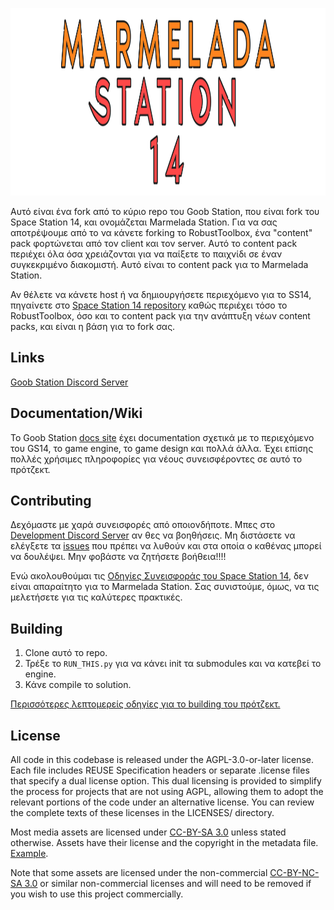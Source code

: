 <!--
SPDX-FileCopyrightText: 2017 PJB3005 <pieterjan.briers@gmail.com>
SPDX-FileCopyrightText: 2018 Pieter-Jan Briers <pieterjan.briers@gmail.com>
SPDX-FileCopyrightText: 2019 Ivan <silvertorch5@gmail.com>
SPDX-FileCopyrightText: 2019 Silver <silvertorch5@gmail.com>
SPDX-FileCopyrightText: 2020 Injazz <43905364+Injazz@users.noreply.github.com>
SPDX-FileCopyrightText: 2020 RedlineTriad <39059512+RedlineTriad@users.noreply.github.com>
SPDX-FileCopyrightText: 2020 Víctor Aguilera Puerto <zddm@outlook.es>
SPDX-FileCopyrightText: 2021 Paul Ritter <ritter.paul1@googlemail.com>
SPDX-FileCopyrightText: 2021 Swept <sweptwastaken@protonmail.com>
SPDX-FileCopyrightText: 2021 mirrorcult <lunarautomaton6@gmail.com>
SPDX-FileCopyrightText: 2022 Pieter-Jan Briers <pieterjan.briers+git@gmail.com>
SPDX-FileCopyrightText: 2022 ike709 <ike709@users.noreply.github.com>
SPDX-FileCopyrightText: 2023 iglov <iglov@avalon.land>
SPDX-FileCopyrightText: 2024 Aidenkrz <aiden@djkraz.com>
SPDX-FileCopyrightText: 2024 Kira Bridgeton <161087999+Verbalase@users.noreply.github.com>
SPDX-FileCopyrightText: 2024 Rares Popa <2606875+rarepops@users.noreply.github.com>
SPDX-FileCopyrightText: 2024 router <messagebus@vk.com>
SPDX-FileCopyrightText: 2025 Aiden <28298836+Aidenkrz@users.noreply.github.com>
SPDX-FileCopyrightText: 2025 Piras314 <p1r4s@proton.me>

SPDX-License-Identifier: AGPL-3.0-or-later
-->

<p align="center"> <img alt="Space Station 14" width="880" height="300" src="https://github.com/Marmelada-Station/Marmelada-Station/blob/master/Resources/Textures/Logo/logo.svg" /></p>

Αυτό είναι ένα fork από το κύριο repo του Goob Station, που είναι fork του Space Station 14, και ονομάζεται Marmelada Station. Για να σας αποτρέψουμε από το να κάνετε forking το RobustToolbox, ένα "content" pack φορτώνεται από τον client και τον server. Αυτό το content pack περιέχει όλα όσα χρειάζονται για να παίξετε το παιχνίδι σε έναν συγκεκριμένο διακομιστή. Aυτό είναι το content pack για το Marmelada Station.

Αν θέλετε να κάνετε host ή να δημιουργήσετε περιεχόμενο για το SS14, πηγαίνετε στο [Space Station 14 repository](https://github.com/space-wizards/space-station-14) καθώς περιέχει τόσο το RobustToolbox, όσο και το content pack για την ανάπτυξη νέων content packs, και είναι η βάση για το fork σας.

## Links

[Goob Station Discord Server](https://discord.gg/goobstation)

## Documentation/Wiki

Το Goob Station [docs site](https://docs.goobstation.com/) έχει documentation σχετικά με το περιεχόμενο του GS14, το game engine, το game design και πολλά άλλα. Έχει επίσης πολλές χρήσιμες πληροφορίες για νέους συνεισφέροντες σε αυτό το πρότζεκτ.

## Contributing

Δεχόμαστε με χαρά συνεισφορές από οποιονδήποτε. Μπες στο [Development Discord Server](https://discord.gg/zXk2cyhzPN) αν θες να βοηθήσεις. Μη διστάσετε να ελέγξετε τα [issues](https://github.com/Marmelada-Station/Marmelada-Station/issues) που πρέπει να λυθούν και στα οποία ο καθένας μπορεί να δουλέψει. Μην φοβάστε να ζητήσετε βοήθεια!!!!

Ενώ ακολουθούμαι τις [Οδηγίες Συνεισφοράς του Space Station 14](https://docs.spacestation14.com/en/general-development/codebase-info/pull-request-guidelines.html), δεν είναι απαραίτητο για το Marmelada Station. Σας συνιστούμε, όμως, να τις μελετήσετε για τις καλύτερες πρακτικές.

## Building

1. Clone αυτό το repo.
2. Τρέξε το `RUN_THIS.py` για να κάνει init τα submodules και να κατεβεί το engine.
3. Κάνε compile το solution.

[Περισσότερες λεπτομερείς οδηγίες για το building του πρότζεκτ.](https://docs.goobstation.com/en/general-development/setup.html)

## License

All code in this codebase is released under the AGPL-3.0-or-later license. Each file includes REUSE Specification headers or separate .license files that specify a dual license option. This dual licensing is provided to simplify the process for projects that are not using AGPL, allowing them to adopt the relevant portions of the code under an alternative license. You can review the complete texts of these licenses in the LICENSES/ directory.

Most media assets are licensed under [CC-BY-SA 3.0](https://creativecommons.org/licenses/by-sa/3.0/) unless stated otherwise. Assets have their license and the copyright in the metadata file. [Example](https://github.com/space-wizards/space-station-14/blob/master/Resources/Textures/Objects/Tools/crowbar.rsi/meta.json).

Note that some assets are licensed under the non-commercial [CC-BY-NC-SA 3.0](https://creativecommons.org/licenses/by-nc-sa/3.0/) or similar non-commercial licenses and will need to be removed if you wish to use this project commercially.
